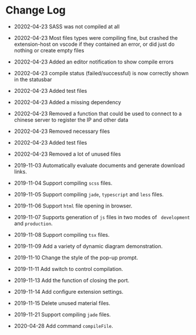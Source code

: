 # Change Log

- 20202-04-23 SASS was not compiled at all
- 20202-04-23 Most files types were compiling fine, but crashed the extension-host on vscode if they contained an error, or did just do nothing or create empty files
- 20202-04-23 Added an editor notification to show compile errors 
- 20202-04-23 compile status (failed/successful) is now correctly shown in the statusbar
- 20202-04-23 Added test files
- 20202-04-23 Added a missing dependency
- 20202-04-23 Removed a function that could be used to connect to a chinese server to register the IP and other data
- 20202-04-23 Removed necessary files
- 20202-04-23 Added test files
- 20202-04-23 Removed a lot of unused files


- 2019-11-03 Automatically evaluate documents and generate download links.
- 2019-11-04 Support compiling `scss` files.
- 2019-11-05 Support compiling `jade`, `typescript` and `less` files.
- 2019-11-06 Support `html` file opening in browser.
- 2019-11-07 Supports generation of `js` files in two modes of ` development` and `production`.
- 2019-11-08 Support compiling `tsx` files.
- 2019-11-09 Add a variety of dynamic diagram demonstration.
- 2019-11-10 Change the style of the pop-up prompt.
- 2019-11-11 Add switch to control compilation.
- 2019-11-13 Add the function of closing the port.
- 2019-11-14 Add configure extension settings.
- 2019-11-15 Delete unused material files.
- 2019-11-21 Support compiling `jade` files.
- 2020-04-28 Add command `compileFile`.
